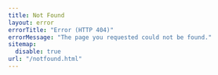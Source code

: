 ```yaml
---
title: Not Found
layout: error
errorTitle: "Error (HTTP 404)"
errorMessage: "The page you requested could not be found."
sitemap:
  disable: true
url: "/notfound.html"
---
```


